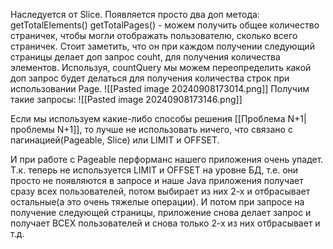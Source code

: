 Наследуется от Slice. Появляется просто два доп метода:
getTotalElements()
getTotalPages() - можем получить общее количество страничек, чтобы могли отображать пользователю, сколько всего страничек. 
Стоит заметить, что он при каждом получении следующий страницы делает доп запрос couht, для получения количества элементов.
Используя, countQuery мы можем переопределить какой доп запрос будет делаться для получения количества строк при использовании Page.
![[Pasted image 20240908173014.png]]
Получим такие запросы:
![[Pasted image 20240908173146.png]]

Если мы используем какие-либо способы решения [[Проблема N+1|проблемы N+1]], то лучше не использовать ничего, что связано с пагинацией(Pageable, Slice) или LIMIT и OFFSET.

И при работе с Pageable перформанс нашего приложения очень упадет. Т.к. теперь не используется LIMIT и OFFSET на уровне БД, т.е. они просто не появляются в запросе и наше Java приложения получает сразу всех пользователей, потом выбирает из них 2-х и отбрасывает остальные(а это очень тяжелые операции). И потом при запросе на получение следующей страницы, приложение снова делает запрос и получает ВСЕХ пользователей и снова только 2-х из них отбрасывает и т.д. 